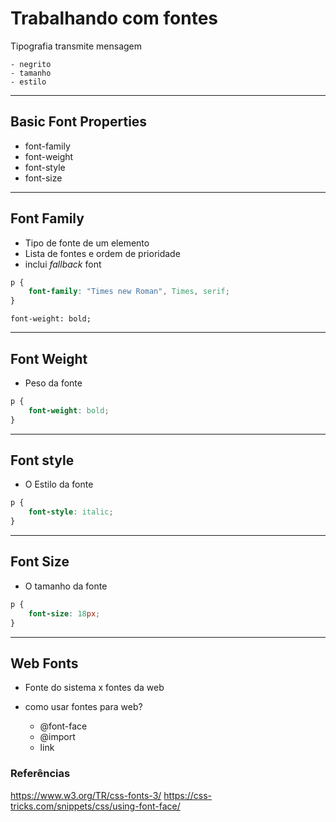 # Trabalhando com fontes

Tipografia transmite mensagem

    - negrito
    - tamanho
    - estilo

-----------------------------------------

## Basic Font Properties

* font-family
* font-weight
* font-style
* font-size

-----------------------------------------

## Font Family

* Tipo de fonte de um elemento
* Lista de fontes e ordem de prioridade
* inclui *fallback* font

```css
p {
    font-family: "Times new Roman", Times, serif;
}
```
    font-weight: bold;
-----------------------------------------

## Font Weight

* Peso da fonte
```css
p {
    font-weight: bold;
}
```
-----------------------------------------
## Font style

* O Estilo da fonte
```css
p {
    font-style: italic;
}
```
-----------------------------------------
## Font Size

* O tamanho da fonte
```css
p {
    font-size: 18px;
}
```
-----------------------------------------
## Web Fonts

- Fonte do sistema x fontes da web
- como usar fontes para web?

    * @font-face
    * @import
    * link


### Referências

https://www.w3.org/TR/css-fonts-3/
https://css-tricks.com/snippets/css/using-font-face/